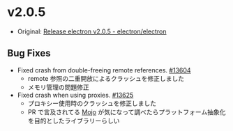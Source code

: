# v2.0.5

* Original: [Release electron v2.0.5 - electron/electron](https://github.com/electron/electron/releases/tag/v2.0.5)

## Bug Fixes

* Fixed crash from double-freeing remote references. [#13604](https://github.com/electron/electron/pull/13604)
  * remote 参照の二重開放によるクラッシュを修正しました
  * メモリ管理の問題修正
* Fixed crash when using proxies. [#13625](https://github.com/electron/electron/pull/13625)
  * プロキシー使用時のクラッシュを修正しました
  * PR で言及されてる [Mojo](https://chromium.googlesource.com/chromium/src/+/master/mojo/README.md) が気になって調べたらプラットフォーム抽象化を目的としたライブラリーらしい

